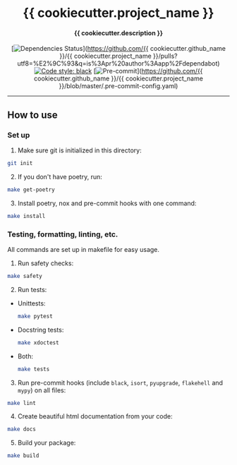 

<h1 align='center'>
    {{ cookiecutter.project_name }}
</h1>

<h4 align='center'>
    {{ cookiecutter.description }}
</h4>

<div align="center">

[![Dependencies Status](https://img.shields.io/badge/dependencies-up%20to%20date-brightgreen.svg)](https://github.com/{{ cookiecutter.github_name }}/{{ cookiecutter.project_name }}/pulls?utf8=%E2%9C%93&q=is%3Apr%20author%3Aapp%2Fdependabot)
[![Code style: black](https://img.shields.io/badge/code%20style-black-000000.svg)](https://github.com/psf/black)
[![Pre-commit](https://img.shields.io/badge/pre--commit-enabled-brightgreen?logo=pre-commit&logoColor=white)](https://github.com/{{ cookiecutter.github_name }}/{{ cookiecutter.project_name }}/blob/master/.pre-commit-config.yaml)
</div>  

---

## How to use

### Set up

1. Make sure git is initialized in this directory:
```bash
git init
```
2. If you don't have poetry, run:
```bash
make get-poetry
```
3. Install poetry, nox and pre-commit hooks with one command:
```bash
make install
```

### Testing, formatting, linting, etc.
All commands are set up in makefile for easy usage.

1. Run safety checks:
```bash
make safety
```
2. Run tests:
* Unittests: 
    ```bash
    make pytest
    ```
* Docstring tests: 
    ```bash
    make xdoctest
    ```
* Both: 
    ```bash
    make tests
    ```
3. Run pre-commit hooks (include `black`, `isort`, `pyupgrade`, `flakehell` and `mypy`) on all files: 
```bash
make lint
```
4. Create beautiful html documentation from your code: 
```bash
make docs
```
5. Build your package: 
```bash
make build
```

